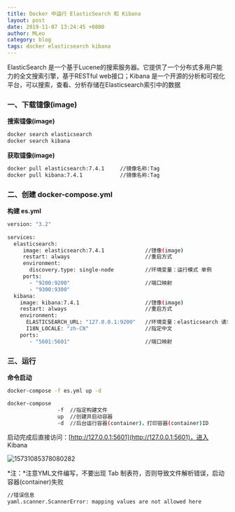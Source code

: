 ```yaml
---
title: Docker 中运行 ElasticSearch 和 Kibana
layout: post
date: 2019-11-07 13:24:45 +0800
author: MLeo
category: blog
tags: docker elasticsearch kibana
---
```


ElasticSearch 是一个基于Lucene的搜索服务器。它提供了一个分布式多用户能力的全文搜索引擎，基于RESTful web接口；Kibana 是一个开源的分析和可视化平台，可以搜索，查看、分析存储在Elasticsearch索引中的数据

### 一、下载镱像(image)

**搜索镱像(image)**
```bash
docker search elasticsearch
docker search kibana 
```

**获取镱像(image)**
```bash
docker pull elasticsearch:7.4.1     //镜像名称:Tag
docker pull kibana:7.4.1            //镜像名称:Tag
```

### 二、创建 docker-compose.yml

**构建 es.yml**

```bash
version: "3.2"
  
services:
  elasticsearch:
     image: elasticsearch:7.4.1             //镱像(image)
     restart: always                        //重启方式
     environment:
       discovery.type: single-node          //环境变量：运行模式 单例
     ports:
       - "9200:9200"                        //端口映射
       - "9300:9300"
  kibana:
    image: kibana:7.4.1                     //镱像(image)
    restart: always                         //重启方式
    environment:
      ELASTICSEARCH_URL: "127.0.0.1:9200"   //环境变量：elasticsearch 请求地址
      I18N_LOCALE: "zh-CN"                  //指定中文
    ports:
       - "5601:5601"                        //端口映射

```

### 三、运行

**命令启动**
```bash
docker-compose -f es.yml up -d
```
```bash
docker-compose 
                -f  //指定构建文件
                up  //创建并启动容器
                -d  //后台运行容器(container)，打印容器(container)ID
```

启动完成后直接访问：[http://127.0.0.1:5601](http://127.0.0.1:5601)，进入 Kibana  

![15731085378080282](https://images.ichochy.com/15731085378080282.png)

*注：*注意YML文件编写，不要出现 Tab 制表符，否则导致文件解析错误，启动容器(container)失败

```bash
//错误信息
yaml.scanner.ScannerError: mapping values are not allowed here
```

